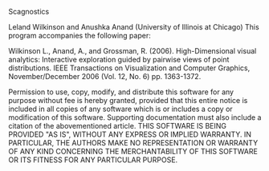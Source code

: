  Scagnostics

 Leland Wilkinson and Anushka Anand (University of Illinois at Chicago)
 This program accompanies the following paper:
 
 Wilkinson L., Anand, A., and Grossman, R. (2006). High-Dimensional visual analytics: 
   Interactive exploration guided by pairwise views of point distributions. 
   IEEE Transactions on Visualization and Computer Graphics, November/December 2006 (Vol. 12, No. 6) pp. 1363-1372.

 Permission to use, copy, modify, and distribute this software for any
 purpose without fee is hereby granted, provided that this entire notice
 is included in all copies of any software which is or includes a copy
 or modification of this software.
 Supporting documentation must also include a citation of
 the abovementioned article.
 THIS SOFTWARE IS BEING PROVIDED "AS IS", WITHOUT ANY EXPRESS OR IMPLIED
 WARRANTY.  IN PARTICULAR, THE AUTHORS MAKE NO
 REPRESENTATION OR WARRANTY OF ANY KIND CONCERNING THE MERCHANTABILITY
 OF THIS SOFTWARE OR ITS FITNESS FOR ANY PARTICULAR PURPOSE.